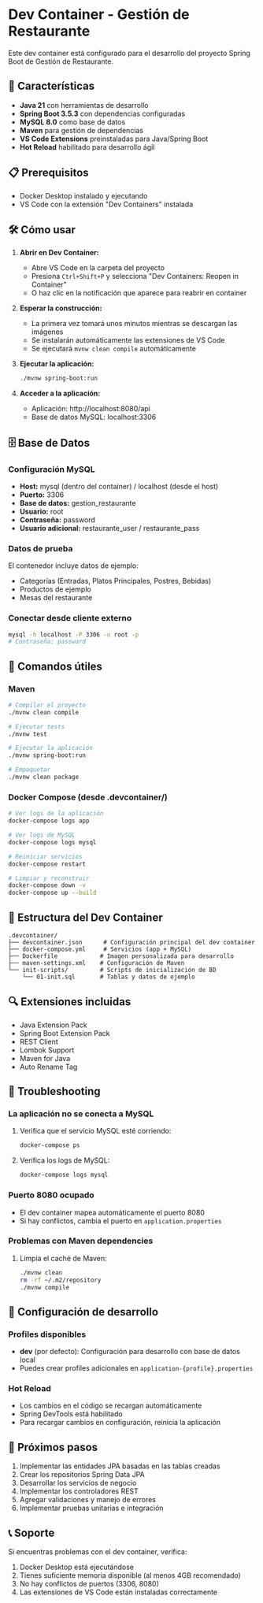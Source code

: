 # Dev Container - Gestión de Restaurante

Este dev container está configurado para el desarrollo del proyecto Spring Boot de Gestión de Restaurante.

## 🚀 Características

- **Java 21** con herramientas de desarrollo
- **Spring Boot 3.5.3** con dependencias configuradas
- **MySQL 8.0** como base de datos
- **Maven** para gestión de dependencias
- **VS Code Extensions** preinstaladas para Java/Spring Boot
- **Hot Reload** habilitado para desarrollo ágil

## 📋 Prerequisitos

- Docker Desktop instalado y ejecutando
- VS Code con la extensión "Dev Containers" instalada

## 🛠️ Cómo usar

1. **Abrir en Dev Container:**
   - Abre VS Code en la carpeta del proyecto
   - Presiona `Ctrl+Shift+P` y selecciona "Dev Containers: Reopen in Container"
   - O haz clic en la notificación que aparece para reabrir en container

2. **Esperar la construcción:**
   - La primera vez tomará unos minutos mientras se descargan las imágenes
   - Se instalarán automáticamente las extensiones de VS Code
   - Se ejecutará `mvnw clean compile` automáticamente

3. **Ejecutar la aplicación:**
   ```bash
   ./mvnw spring-boot:run
   ```

4. **Acceder a la aplicación:**
   - Aplicación: http://localhost:8080/api
   - Base de datos MySQL: localhost:3306

## 🗄️ Base de Datos

### Configuración MySQL
- **Host:** mysql (dentro del container) / localhost (desde el host)
- **Puerto:** 3306
- **Base de datos:** gestion_restaurante
- **Usuario:** root
- **Contraseña:** password
- **Usuario adicional:** restaurante_user / restaurante_pass

### Datos de prueba
El contenedor incluye datos de ejemplo:
- Categorías (Entradas, Platos Principales, Postres, Bebidas)
- Productos de ejemplo
- Mesas del restaurante

### Conectar desde cliente externo
```bash
mysql -h localhost -P 3306 -u root -p
# Contraseña: password
```

## 🔧 Comandos útiles

### Maven
```bash
# Compilar el proyecto
./mvnw clean compile

# Ejecutar tests
./mvnw test

# Ejecutar la aplicación
./mvnw spring-boot:run

# Empaquetar
./mvnw clean package
```

### Docker Compose (desde .devcontainer/)
```bash
# Ver logs de la aplicación
docker-compose logs app

# Ver logs de MySQL
docker-compose logs mysql

# Reiniciar servicios
docker-compose restart

# Limpiar y reconstruir
docker-compose down -v
docker-compose up --build
```

## 📁 Estructura del Dev Container

```
.devcontainer/
├── devcontainer.json      # Configuración principal del dev container
├── docker-compose.yml     # Servicios (app + MySQL)
├── Dockerfile            # Imagen personalizada para desarrollo
├── maven-settings.xml    # Configuración de Maven
└── init-scripts/         # Scripts de inicialización de BD
    └── 01-init.sql       # Tablas y datos de ejemplo
```

## 🔍 Extensiones incluidas

- Java Extension Pack
- Spring Boot Extension Pack
- REST Client
- Lombok Support
- Maven for Java
- Auto Rename Tag

## 🐛 Troubleshooting

### La aplicación no se conecta a MySQL
1. Verifica que el servicio MySQL esté corriendo:
   ```bash
   docker-compose ps
   ```

2. Verifica los logs de MySQL:
   ```bash
   docker-compose logs mysql
   ```

### Puerto 8080 ocupado
- El dev container mapea automáticamente el puerto 8080
- Si hay conflictos, cambia el puerto en `application.properties`

### Problemas con Maven dependencies
1. Limpia el caché de Maven:
   ```bash
   ./mvnw clean
   rm -rf ~/.m2/repository
   ./mvnw compile
   ```

## 📝 Configuración de desarrollo

### Profiles disponibles
- **dev** (por defecto): Configuración para desarrollo con base de datos local
- Puedes crear profiles adicionales en `application-{profile}.properties`

### Hot Reload
- Los cambios en el código se recargan automáticamente
- Spring DevTools está habilitado
- Para recargar cambios en configuración, reinicia la aplicación

## 🚀 Próximos pasos

1. Implementar las entidades JPA basadas en las tablas creadas
2. Crear los repositorios Spring Data JPA
3. Desarrollar los servicios de negocio
4. Implementar los controladores REST
5. Agregar validaciones y manejo de errores
6. Implementar pruebas unitarias e integración

## 📞 Soporte

Si encuentras problemas con el dev container, verifica:
1. Docker Desktop está ejecutándose
2. Tienes suficiente memoria disponible (al menos 4GB recomendado)
3. No hay conflictos de puertos (3306, 8080)
4. Las extensiones de VS Code están instaladas correctamente
